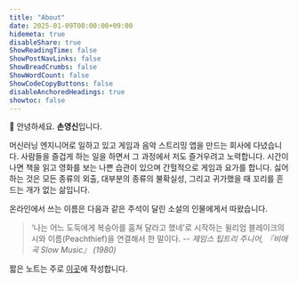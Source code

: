 ```yaml
---
title: "About"
date: 2025-01-09T00:00:00+09:00
hidemeta: true
disableShare: true
ShowReadingTime: false
ShowPostNavLinks: false
ShowBreadCrumbs: false
ShowWordCount: false
ShowCodeCopyButtons: false
disableAnchoredHeadings: true
showtoc: false
---
```

👋 안녕하세요. **손영신**입니다.

머신러닝 엔지니어로 일하고 있고 게임과 음악 스트리밍 앱을 만드는 회사에 다녔습니다. 사람들을 즐겁게 하는 일을 하면서 그 과정에서 저도 즐거우려고 노력합니다. 시간이 나면 책을 읽고 영화를 보는 나쁜 습관이 있으며 간헐적으로 게임과 요가를 합니다. 싫어하는 것은 모든 종류의 외출, 대부분의 종류의 불확실성, 그리고 귀가했을 때 꼬리를 흔드는 개가 없는 삶입니다.
   
온라인에서 쓰는 이름은 다음과 같은 주석이 달린 소설의 인물에게서 따왔습니다.
> ‘나는 어느 도둑에게 복숭아를 훔쳐 달라고 했네’로 시작하는 윌리엄 블레이크의 시와 이름(Peachthief)을 연결해서 한 말이다.  -- *제임스 팁트리 주니어, 『비애곡 Slow Music』 (1980)*
  
짧은 노트는 주로 [이곳](https://pizzathief.pages.dev/)에 작성합니다.


